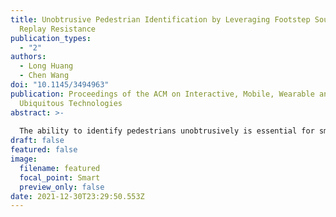 ```yaml
---
title: Unobtrusive Pedestrian Identification by Leveraging Footstep Sounds with
  Replay Resistance
publication_types:
  - "2"
authors:
  - Long Huang
  - Chen Wang
doi: "10.1145/3494963"
publication: Proceedings of the ACM on Interactive, Mobile, Wearable and
  Ubiquitous Technologies
abstract: >-
  
  The ability to identify pedestrians unobtrusively is essential for smart buildings to provide customized environments, energy saving, health monitoring and security-enhanced services. In this paper, we present an unobtrusive pedestrian identification system by passively listening to people’s walking sounds. The proposed acoustic system can be easily integrated with the widely deployed voice assistant devices while providing the context awareness ability. This work focuses on two major tasks. Firstly, we address the challenge of recognizing footstep sounds in complex indoor scenarios by exploiting deep learning and the advanced stereo recording technology that is available on most voice assistant devices. We develop a Convolutional Neural Network-based algorithm and the footstep sound-oriented signal processing schemes to identify users by their footstep sounds accurately. Secondly, we design a “live” footstep detection approach to defend against replay attacks. By deriving the novel inter-footstep and intra-footstep characteristics, we distinguish live footstep sounds from the machine speaker’s replay sounds based on their spatial variances. The system is evaluated under normal scenarios, traditional replay attacks and the advanced replays, which are designed to forge footstep sounds both acoustically and spatially. Extensive experiments show that our system identifies people with up to 94.9% accuracy in one footstep and shields 100% traditional replay attacks and up to 99% advanced replay attacks.
draft: false
featured: false
image:
  filename: featured
  focal_point: Smart
  preview_only: false
date: 2021-12-30T23:29:50.553Z
---
```

